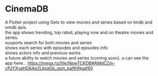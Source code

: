 # CinemaDB                        
A Flutter project using Getx to view movies and series based on tmdb and omdb apis.                           
the app shows trending, top rated, playing now and on theatre movies and series.       
suuports search for both movies and series                  
shows each series with episodes and episodes info                      
shows actors info and previous works                    
a future ability to watch movies and series (coming soon).
u can see the app here...
https://mega.nz/file/NpwTCKDB#AMdCZm-cPJYXyaHDAAe2LIpjaGb_ssm_pafKtNgaf60
